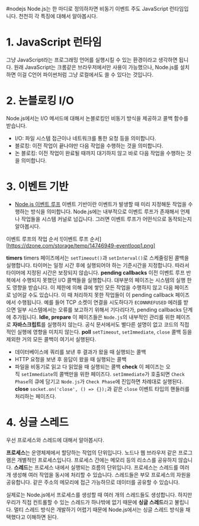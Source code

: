 #nodejs 
Node.js는 한 마디로 정의하자면 비동기 이벤트 주도 JavaScript 런타임입니다. 천천히 각 특징에 대해서 알아봅시다. 

# 1. JavaScript 런타임
그냥 JavaScript라는 프로그래밍 언어를 실행시킬 수 있는 환경이라고 생각하면 됩니다. 원래 JavaScript는 크롬같은 브라우저에서만 사용이 가능했으나, Node.js를 설치하면 이걸 C언어 파이썬처럼 그냥 로컬에서도 쓸 수 있다는 것입니다. 
# 2. 논블로킹 I/O
Node.js에서는 I/O 메서드에 대해서 논블로킹인 비동기 방식을 제공하고 콜백 함수를 받습니다. 
- I/O: 파일 시스템 접근이나 네트워크를 통한 요청 등을 의미합니다. 
- 블로킹: 이전 작업이 끝나야만 다음 작업을 수행하는 것을 의미합니다. 
- 논 블로킹: 이전 작업이 완료될 때까지 대기하지 않고 바로 다음 작업을 수행하는 것을 의미합니다. 
# 3. 이벤트 기반
- [Node.js 이벤트 루프](https://www.korecmblog.com/node-js-event-loop/)
이벤트 기반이란 이벤트가 발생할 때 미리 지정해둔 작업을 수행하는 방식을 의미합니다. Node.js에는 내부적으로 이벤트 루프가 존재해서 언제나 작업들을 시스템 커널로 넘깁니다. 
그러면 이벤트 루프가 어떤식으로 동작되는지 알아봅시다. 

이벤트 루프의 작업 순서
![이벤트 루프 순서][https://dzone.com/storage/temp/14746949-eventloop1.png]

**timers**
timers 페이즈에서는 `setTimeout()`과 `setInterval()`로 스케줄링된 콜백을 실행합니다. 타이머는 일정 시간 후에 실행되어야 하는 기준시간을 지정합니다. 따라서 타이머에 지정된 시간은 보장되지 않습니다. 
**pending callbacks**
이전 이벤트 루프 반복에서 수행되지 못했던 I/O 콜백들을 실행합니다. 대부분의 페이즈는 시스템의 실행 한도 영향을 받습니다. 이 제한에 의해 큐에 쌓인 모든 작업을 수행하지 않고 다음 페이즈로 넘어갈 수도 있습니다. 이 때 처리하지 못한 작업들이 이 pending callback 페이즈에서 수행됩니다. 
예를 들어 TCP 소켓이 연결을 시도하다가 `ECONNREFUSED` 에러를 받으면 일부 시스템에서는 오류를 보고하기 위해서 기다리다가, pending callbacks 단계에 추가됩니다. 
**Idle, prepare**
이 페이즈들은 `Node.js`의 내부적인 관리를 위한 페이즈로 **자바스크립트**를 실행하지 않는다. 공식 문서에서도 별다른 설명이 없고 코드의 직접적인 실행에 영향을 미치지 않는다.
**poll** 
`setTimeout`, `setImmediate`, `close` 콜백 등을 제외한 거의 모든 콜백이 여기서 실행된다. 
-   데이터베이스에 쿼리를 보낸 후 결과가 왔을 때 실행되는 콜백
-   HTTP 요청을 보낸 후 응답이 왔을 때 실행되는 콜백
-   파일을 비동기로 읽고 다 읽었을 때 실행되는 콜백
**check**
이 페이즈는 오직 `setImmediate`의 콜백만을 위한 페이즈다. `setImmediate`가 호출되면 `Check Phase`의 큐에 담기고 `Node.js`가 `Check Phase`에 진입하면 차례대로 실행된다.
**close**
`socket.on('close', () => {});`과 같은 `close` 이벤트 타입의 핸들러를 처리하는 페이즈다.
# 4. 싱글 스레드
우선 프로세스와 스레드에 대해서 알아봅시다. 

**프로세스**는 운영체제에서 할당하는 작업의 단위입니다. 노드나 웹 브라우저 같은 프로그램은 개별적인 프로세스입니다. 프로세스 간에는 메모리 등의 리소스를 공유하지 않습니다.
**스레드**는 프로세스 내에서 실행되는 흐름의 단위입니다. 프로세스는 스레드를 여러 개 생성해 여러 작업을 동시에 처리할 수 있습니다. 스레드들은 부모 프로세스의 자원을 공유합니다. 같은 주소의 메모리에 접근 가능하므로 데이터를 공유할 수 있습니다. 

실제로는 Node.js에서 프로세스를 생성할 때 여러 개의 스레드들도 생성합니다. 하지만 우리가 직접 컨트롤할 수 있는 스레드가 하나밖에 없기 때문에 **싱글 스레드**라고 불립니다. 
멀티 스레드 방식은 개발하기 어렵기 때문에 Node.js에서는 싱글 스레드 방식을 채택했다고 이해하면 된다. 
